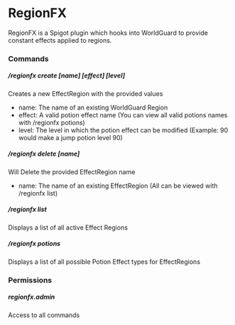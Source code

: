 # RegionFX

RegionFX is a Spigot plugin which hooks into WorldGuard to provide constant effects applied to regions.




### Commands
##### /regionfx create [name] [effect] [level]
  Creates a new EffectRegion with the provided values
 - name:  The name of an existing WorldGuard Region
 - effect: A valid potion effect name (You can view all valid potions names with /regionfx potions)
 - level: The level in which the potion effect can be modified (Example: 90 would make a jump potion level 90)
 
##### /regionfx delete [name]
  Will Delete the provided EffectRegion name

  - name: The name of an existing EffectRegion (All can be viewed with /regionfx list)

##### /regionfx list
  Displays a list of all active Effect Regions

##### /regionfx potions
  Displays a list of all possible Potion Effect types for EffectRegions
 


### Permissions
 ##### regionfx.admin
   Access to all commands
